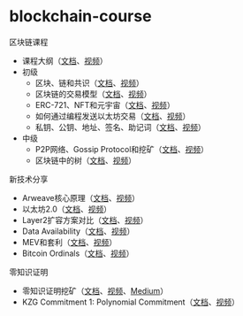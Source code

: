 # blockchain-course
区块链课程

* 课程大纲（[文档](https://biquanlibai.notion.site/28ad5330dd9645fba8f2a5a78afbc073)、[视频](https://youtu.be/VwHmemUbIeI)）
* 初级
  * 区块、链和共识（[文档](https://biquanlibai.notion.site/4389a4c9e35b4e3b8b8c14f37e2d876e)、[视频](https://youtu.be/ISoX0oCETv8)）
  * 区块链的交易模型（[文档](https://biquanlibai.notion.site/fffb0783e68e4ae898cd980ce8e9f37b)、[视频](https://youtu.be/DG_NlQCWzRs)）
  * ERC-721、NFT和元宇宙（[文档](https://biquanlibai.notion.site/ERC-721-NFT-62e8505393e346bc98bb5035afbe618f)、[视频](https://youtu.be/LmaehJD8PBU)）
  * 如何通过编程发送以太坊交易（[文档](https://biquanlibai.notion.site/921d0c6991e649cfb6416df92587b156)、[视频](https://youtu.be/g4eiISpwphk)）
  * 私钥、公钥、地址、签名、助记词（[文档](https://biquanlibai.notion.site/3f9c19c11fa14992b3c9731e015aef73)、[视频](https://youtu.be/Gol4KTUHUNI)）
* 中级
  * P2P网络、Gossip Protocol和挖矿（[文档](https://biquanlibai.notion.site/P2P-Gossip-Protocol-854c18877ee54d55837a2ff271228103)、[视频](https://youtu.be/N3b7Pggr39Q)）
  * 区块链中的树（[文档](https://biquanlibai.notion.site/75fdb706c3a14652be8a7501b55bf102)、[视频](https://youtu.be/Qn6sFmo8xGo)）

新技术分享
  * Arweave核心原理（[文档](https://biquanlibai.notion.site/Arweave-429e88e998254724a731e8d64e0a8224)、[视频](https://youtu.be/00eF_troF1M)）
  * 以太坊2.0（[文档](https://biquanlibai.notion.site/2-0-c7a5375bb4df400e8575032516065d10)、[视频](https://youtu.be/pmxkJ4qdnVU)）
  * Layer2扩容方案对比（[文档](https://biquanlibai.notion.site/Layer2-78c4d0abe90c4d61933e475b126ee8f2)、[视频](https://youtu.be/HYR53OOtYkA)）
  * Data Availability（[文档](https://biquanlibai.notion.site/Data-Availability-caa896aae59d489b98f2448f17b01640)、[视频](https://youtu.be/V85VTrSkSdo)）
  * MEV和套利（[文档](https://biquanlibai.notion.site/MEV-0069872a7241476f82bf5f7a4e1068ea)、[视频](https://youtu.be/Z_charqdlJk)）
  * Bitcoin Ordinals（[文档](https://biquanlibai.notion.site/Bitcoin-Ordinals-Inscriptions-and-BRC-20-5b0d2baee5f241dc9fbae8b54ee1208f)、[视频](https://youtu.be/n26uqdzI1yE)）
  
零知识证明
  * 零知识证明挖矿（[文档](https://biquanlibai.notion.site/c90c3423f2d645d7a59deebc374448a4)、[视频](https://youtu.be/rRVIAbWJM0Y)、[Medium](https://medium.com/6block/zero-knowledge-proof-mining-9bc12fbbbd55)）
  * KZG Commitment 1: Polynomial Commitment（[文档](https://biquanlibai.notion.site/KZG-Commitment-Overview-02f650f33ddf4765be92cf964ba0ee10)、[视频](https://youtu.be/nkrk3jLj8Jw)）
